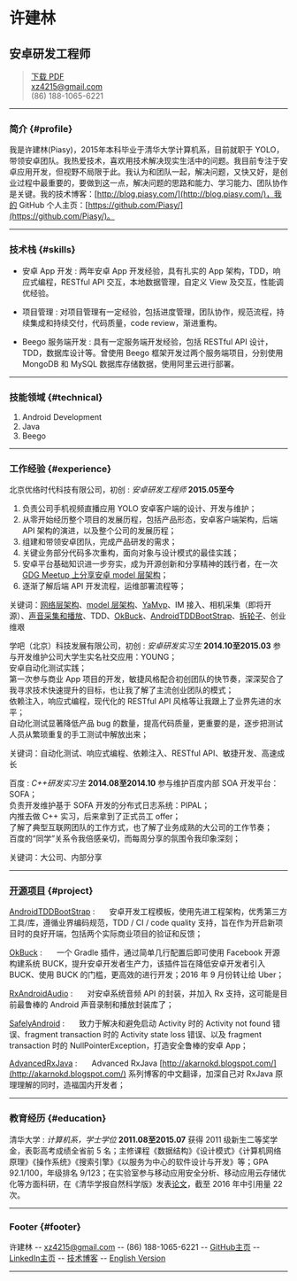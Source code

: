 # 许建林
## 安卓研发工程师

> [下载 PDF](resume.pdf)  
> [xz4215@gmail.com](mailto:xz4215@gmail.com)  
> (86) 188-1065-6221

------

### 简介 {#profile}

我是许建林(Piasy)，2015年本科毕业于清华大学计算机系，目前就职于 YOLO，带领安卓团队。我热爱技术，喜欢用技术解决现实生活中的问题。我目前专注于安卓应用开发，但视野不局限于此。我认为和团队一起，解决问题，又快又好，是创业过程中最重要的，要做到这一点，解决问题的思路和能力、学习能力、团队协作是关键。我的技术博客：[http://blog.piasy.com/](http://blog.piasy.com/)，我的 GitHub 个人主页：[https://github.com/Piasy/](https://github.com/Piasy/)。

------

### 技术栈 {#skills}

* 安卓 App 开发
  : 两年安卓 App 开发经验，具有扎实的 App 架构，TDD，响应式编程，RESTful API 交互，本地数据管理，自定义 View 及交互，性能调优经验。

* 项目管理
  : 对项目管理有一定经验，包括进度管理，团队协作，规范流程，持续集成和持续交付，代码质量，code review，渐进重构。

* Beego 服务端开发
  : 具有一定服务端开发经验，包括 RESTful API 设计，TDD，数据库设计等。曾使用 Beego 框架开发过两个服务端项目，分别使用 MongoDB 和 MySQL 数据库存储数据，使用阿里云进行部署。

-------

### 技能领域 {#technical}

1. Android Development
1. Java
1. Beego

------

### 工作经验 {#experience}

北京优络时代科技有限公司，初创
: *安卓研发工程师*
  __2015.05至今__
  1. 负责公司手机视频直播应用 YOLO 安卓客户端的设计、开发与维护；  
  2. 从零开始经历整个项目的发展历程，包括产品形态，安卓客户端架构，后端 API 架构的演进，以及整个公司的发展历程；  
  3. 组建和带领安卓团队，完成产品研发的需求；  
  4. 关键业务部分代码多次重构，面向对象与设计模式的最佳实践；  
  5. 安卓平台基础知识进一步夯实，成为开源创新和分享精神的践行者，在一次 [GDG Meetup 上分享安卓 model 层架构](https://github.com/Piasy/talks/tree/master/GDGMeetUp_20160807)；  
  6. 逐渐了解后端 API 开发流程，运维部署流程等；  

  关键词：[网络层架构](http://blog.piasy.com/2016/08/29/RESTful-Android-Network-Solution-1/)、[model 层架构](http://blog.piasy.com/2016/05/06/Perfect-Android-Model-Layer/)、[YaMvp](https://github.com/Piasy/YaMvp)、IM 接入、相机采集（即将开源）、[声音采集和播放](https://github.com/Piasy/RxAndroidAudio)、TDD、[OkBuck](https://github.com/uber/okbuck)、[AndroidTDDBootStrap](https://github.com/Piasy/AndroidTDDBootStrap)、[拆轮子](http://blog.piasy.com/tags/#拆轮子)、创业维艰

学吧（北京）科技发展有限公司，初创
: *安卓研发实习生*
  __2014.10至2015.03__
  参与开发维护公司大学生实名社交应用：YOUNG；  
  安卓自动化测试实践；  
  第一次参与商业 App 项目的开发，敏捷风格配合初创团队的快节奏，深深契合了我寻求技术快速提升的目标，也让我了解了主流创业团队的模式；  
  依赖注入，响应式编程，现代化的 RESTful API 风格等让我跟上了业界先进的水平；  
  自动化测试显著降低产品 bug 的数量，提高代码质量，更重要的是，逐步把测试人员从繁琐重复的手工测试中解放出来；

  关键词：自动化测试、响应式编程、依赖注入、RESTful API、敏捷开发、高速成长

百度
: *C++研发实习生*
  __2014.08至2014.10__
  参与维护百度内部 SOA 开发平台：SOFA；  
  负责开发维护基于 SOFA 开发的分布式日志系统：PIPAL；  
  内推去做 C++ 实习，后来拿到了正式员工 offer；  
  了解了典型互联网团队的工作方式，也了解了业务成熟的大公司的工作节奏；  
  百度的“同学”关系令我倍感亲切，而每周分享的氛围令我印象深刻；

  关键词：大公司、内部分享

------

### [开源项目](https://github.com/Piasy/) {#project}

[AndroidTDDBootStrap](https://github.com/Piasy/AndroidTDDBootStrap)
: *` `*
  __` `__
  安卓开发工程模板，使用先进工程架构，优秀第三方工具/库，遵循业界编码规范，TDD / CI / code quality 支持，旨在作为开启新项目时的良好开端，包括两个实际商业项目的验证和反馈；

[OkBuck](https://github.com/Piasy/OkBuck)
: *` `*
  __` `__
  一个 Gradle 插件，通过简单几行配置后即可使用 Facebook 开源构建系统 BUCK，提升安卓开发者生产力，该插件旨在降低安卓开发者引入 BUCK、使用 BUCK 的门槛，更高效的进行开发；2016 年 9 月份转让给 Uber；

[RxAndroidAudio](https://github.com/Piasy/RxAndroidAudio)
: *` `*
  __` `__
  对安卓系统音频 API 的封装，并加入 Rx 支持，这可能是目前最鲁棒的 Android 声音录制和播放封装库了；

[SafelyAndroid](https://github.com/Piasy/SafelyAndroid)
: *` `*
  __` `__
  致力于解决和避免启动 Activity 时的 Activity not found 错误、fragment transaction 时的 Activity state loss 错误、以及 fragment transaction 时的 NullPointerException，打造安全鲁棒的安卓 App；

[AdvancedRxJava](https://github.com/Piasy/AdvancedRxJava)
: *` `*
  __` `__
  Advanced RxJava [http://akarnokd.blogspot.com/](http://akarnokd.blogspot.com/) 系列博客的中文翻译，加深自己对 RxJava 原理理解的同时，造福国内开发者；

------

### 教育经历 {#education}

清华大学
: *计算机系，学士学位*
  __2011.08至2015.07__
  获得 2011 级新生二等奖学金，表彰高考成绩全省前 5 名；主修课程《数据结构》《设计模式》《计算机网络原理》《操作系统》《搜索引擎》《以服务为中心的软件设计与开发》等；GPA 92.1/100，年级排名 9/123；在实验室参与移动应用安全分析、移动应用云存储优化等方面科研，在《清华学报自然科学版》发表[论文](https://scholar.google.com/citations?view_op=view_citation&hl=zh-CN&user=fbkK3EYAAAAJ&citation_for_view=fbkK3EYAAAAJ:u5HHmVD_uO8C)，截至 2016 年中引用量 22 次。

------

### Footer {#footer}

许建林 -- [xz4215@gmail.com](mailto:xz4215@gmail.com) -- (86) 188-1065-6221 -- [GitHub主页](https://github.com/Piasy/) -- [LinkedIn主页](https://www.linkedin.com/in/piasy) -- [技术博客](http://blog.piasy.com/) -- [English Version](dist/piasy_resume_en.html)

------
